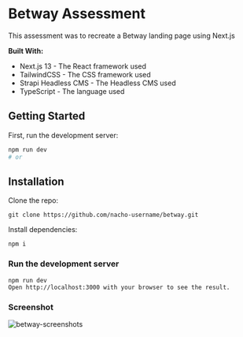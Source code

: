 # Betway Assessment
This assessment was to recreate a Betway landing page using Next.js

**Built With:**
- Next.js 13 - The React framework used
- TailwindCSS - The CSS framework used
- Strapi Headless CMS - The Headless CMS used
- TypeScript - The language used

## Getting Started

First, run the development server:

```bash
npm run dev
# or
```

## Installation

Clone the repo:
```
git clone https://github.com/nacho-username/betway.git
```
Install dependencies:
```
npm i
```

### Run the development server
```
npm run dev
Open http://localhost:3000 with your browser to see the result.
```

### Screenshot
![betway-screenshots](https://user-images.githubusercontent.com/77390255/233641825-8d9803cf-f4a5-46e6-bd87-1f9b5a341656.png)

